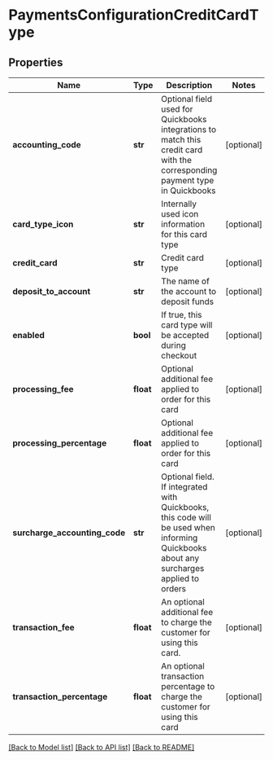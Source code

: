 # PaymentsConfigurationCreditCardType

## Properties
Name | Type | Description | Notes
------------ | ------------- | ------------- | -------------
**accounting_code** | **str** | Optional field used for Quickbooks integrations to match this credit card with the corresponding payment type in Quickbooks | [optional] 
**card_type_icon** | **str** | Internally used icon information for this card type | [optional] 
**credit_card** | **str** | Credit card type | [optional] 
**deposit_to_account** | **str** | The name of the account to deposit funds | [optional] 
**enabled** | **bool** | If true, this card type will be accepted during checkout | [optional] 
**processing_fee** | **float** | Optional additional fee applied to order for this card | [optional] 
**processing_percentage** | **float** | Optional additional fee applied to order for this card | [optional] 
**surcharge_accounting_code** | **str** | Optional field. If integrated with Quickbooks, this code will be used when informing Quickbooks about any surcharges applied to orders | [optional] 
**transaction_fee** | **float** | An optional additional fee to charge the customer for using this card. | [optional] 
**transaction_percentage** | **float** | An optional transaction percentage to charge the customer for using this card | [optional] 

[[Back to Model list]](../README.md#documentation-for-models) [[Back to API list]](../README.md#documentation-for-api-endpoints) [[Back to README]](../README.md)


